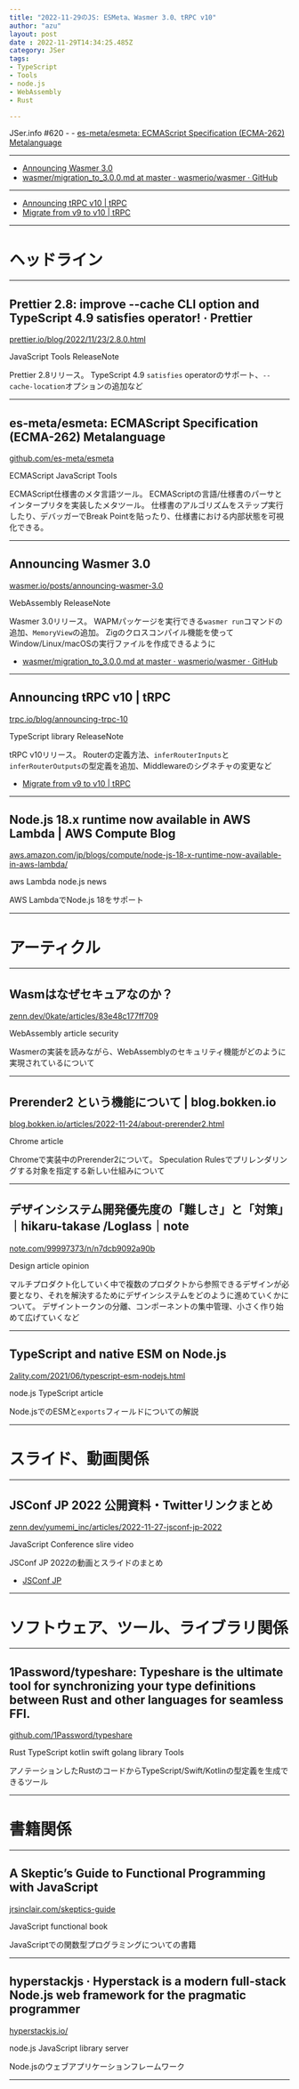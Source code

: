 ```yaml
---
title: "2022-11-29のJS: ESMeta、Wasmer 3.0、tRPC v10"
author: "azu"
layout: post
date : 2022-11-29T14:34:25.485Z
category: JSer
tags:
- TypeScript
- Tools
- node.js
- WebAssembly
- Rust

---
```


JSer.info #620 - - [es-meta/esmeta: ECMAScript Specification (ECMA-262) Metalanguage](https://github.com/es-meta/esmeta)

----

- [Announcing Wasmer 3.0](https://wasmer.io/posts/announcing-wasmer-3.0)
- [wasmer/migration_to_3.0.0.md at master · wasmerio/wasmer · GitHub](https://github.com/wasmerio/wasmer/blob/master/docs/migration_to_3.0.0.md)

----

- [Announcing tRPC v10 | tRPC](https://trpc.io/blog/announcing-trpc-10)
- [Migrate from v9 to v10 | tRPC](https://trpc.io/docs/migrate-from-v9-to-v10)


----

<h1 class="site-genre">ヘッドライン</h1>

----

## Prettier 2.8: improve --cache CLI option and TypeScript 4.9 satisfies operator! · Prettier
[prettier.io/blog/2022/11/23/2.8.0.html](https://prettier.io/blog/2022/11/23/2.8.0.html "Prettier 2.8: improve --cache CLI option and TypeScript 4.9 satisfies operator! · Prettier")
<p class="jser-tags jser-tag-icon"><span class="jser-tag">JavaScript</span> <span class="jser-tag">Tools</span> <span class="jser-tag">ReleaseNote</span></p>

Prettier 2.8リリース。
TypeScript 4.9 `satisfies` operatorのサポート、`--cache-location`オプションの追加など


----

## es-meta/esmeta: ECMAScript Specification (ECMA-262) Metalanguage
[github.com/es-meta/esmeta](https://github.com/es-meta/esmeta "es-meta/esmeta: ECMAScript Specification (ECMA-262) Metalanguage")
<p class="jser-tags jser-tag-icon"><span class="jser-tag">ECMAScript</span> <span class="jser-tag">JavaScript</span> <span class="jser-tag">Tools</span></p>

ECMAScript仕様書のメタ言語ツール。
ECMAScriptの言語/仕様書のパーサとインタープリタを実装したメタツール。
仕様書のアルゴリズムをステップ実行したり、デバッガーでBreak Pointを貼ったり、仕様書における内部状態を可視化できる。


----

## Announcing Wasmer 3.0
[wasmer.io/posts/announcing-wasmer-3.0](https://wasmer.io/posts/announcing-wasmer-3.0 "Announcing Wasmer 3.0")
<p class="jser-tags jser-tag-icon"><span class="jser-tag">WebAssembly</span> <span class="jser-tag">ReleaseNote</span></p>

Wasmer 3.0リリース。
WAPMパッケージを実行できる`wasmer run`コマンドの追加、`MemoryView`の追加。
Zigのクロスコンパイル機能を使ってWindow/Linux/macOSの実行ファイルを作成できるように

- [wasmer/migration\_to\_3.0.0.md at master · wasmerio/wasmer · GitHub](https://github.com/wasmerio/wasmer/blob/master/docs/migration_to_3.0.0.md "wasmer/migration\_to\_3.0.0.md at master · wasmerio/wasmer · GitHub")

----

## Announcing tRPC v10 | tRPC
[trpc.io/blog/announcing-trpc-10](https://trpc.io/blog/announcing-trpc-10 "Announcing tRPC v10 | tRPC")
<p class="jser-tags jser-tag-icon"><span class="jser-tag">TypeScript</span> <span class="jser-tag">library</span> <span class="jser-tag">ReleaseNote</span></p>

tRPC v10リリース。
Routerの定義方法、`inferRouterInputs`と`inferRouterOutputs`の型定義を追加、Middlewareのシグネチャの変更など

- [Migrate from v9 to v10 | tRPC](https://trpc.io/docs/migrate-from-v9-to-v10 "Migrate from v9 to v10 | tRPC")

----

## Node.js 18.x runtime now available in AWS Lambda | AWS Compute Blog
[aws.amazon.com/jp/blogs/compute/node-js-18-x-runtime-now-available-in-aws-lambda/](https://aws.amazon.com/jp/blogs/compute/node-js-18-x-runtime-now-available-in-aws-lambda/ "Node.js 18.x runtime now available in AWS Lambda | AWS Compute Blog")
<p class="jser-tags jser-tag-icon"><span class="jser-tag">aws</span> <span class="jser-tag">Lambda</span> <span class="jser-tag">node.js</span> <span class="jser-tag">news</span></p>

AWS LambdaでNode.js 18をサポート


----
<h1 class="site-genre">アーティクル</h1>

----

## Wasmはなぜセキュアなのか？
[zenn.dev/0kate/articles/83e48c177ff709](https://zenn.dev/0kate/articles/83e48c177ff709 "Wasmはなぜセキュアなのか？")
<p class="jser-tags jser-tag-icon"><span class="jser-tag">WebAssembly</span> <span class="jser-tag">article</span> <span class="jser-tag">security</span></p>

Wasmerの実装を読みながら、WebAssemblyのセキュリティ機能がどのように実現されているについて


----

## Prerender2 という機能について | blog.bokken.io
[blog.bokken.io/articles/2022-11-24/about-prerender2.html](https://blog.bokken.io/articles/2022-11-24/about-prerender2.html "Prerender2 という機能について | blog.bokken.io")
<p class="jser-tags jser-tag-icon"><span class="jser-tag">Chrome</span> <span class="jser-tag">article</span></p>

Chromeで実装中のPrerender2について。
Speculation Rulesでプリレンダリングする対象を指定する新しい仕組みについて


----

## デザインシステム開発優先度の「難しさ」と「対策」｜hikaru-takase /Loglass｜note
[note.com/99997373/n/n7dcb9092a90b](https://note.com/99997373/n/n7dcb9092a90b "デザインシステム開発優先度の「難しさ」と「対策」｜hikaru-takase /Loglass｜note")
<p class="jser-tags jser-tag-icon"><span class="jser-tag">Design</span> <span class="jser-tag">article</span> <span class="jser-tag">opinion</span></p>

マルチプロダクト化していく中で複数のプロダクトから参照できるデザインが必要となり、それを解決するためにデザインシステムをどのように進めていくかについて。
デザイントークンの分離、コンポーネントの集中管理、小さく作り始めて広げていくなど


----

## TypeScript and native ESM on Node.js
[2ality.com/2021/06/typescript-esm-nodejs.html](https://2ality.com/2021/06/typescript-esm-nodejs.html "TypeScript and native ESM on Node.js")
<p class="jser-tags jser-tag-icon"><span class="jser-tag">node.js</span> <span class="jser-tag">TypeScript</span> <span class="jser-tag">article</span></p>

Node.jsでのESMと`exports`フィールドについての解説


----
<h1 class="site-genre">スライド、動画関係</h1>

----

## JSConf JP 2022 公開資料・Twitterリンクまとめ
[zenn.dev/yumemi\_inc/articles/2022-11-27-jsconf-jp-2022](https://zenn.dev/yumemi_inc/articles/2022-11-27-jsconf-jp-2022 "JSConf JP 2022 公開資料・Twitterリンクまとめ")
<p class="jser-tags jser-tag-icon"><span class="jser-tag">JavaScript</span> <span class="jser-tag">Conference</span> <span class="jser-tag">slire</span> <span class="jser-tag">video</span></p>

JSConf JP 2022の動画とスライドのまとめ

- [JSConf JP](https://jsconf.jp/2022/ "JSConf JP")

----
<h1 class="site-genre">ソフトウェア、ツール、ライブラリ関係</h1>

----

## 1Password/typeshare: Typeshare is the ultimate tool for synchronizing your type definitions between Rust and other languages for seamless FFI.
[github.com/1Password/typeshare](https://github.com/1Password/typeshare "1Password/typeshare: Typeshare is the ultimate tool for synchronizing your type definitions between Rust and other languages for seamless FFI.")
<p class="jser-tags jser-tag-icon"><span class="jser-tag">Rust</span> <span class="jser-tag">TypeScript</span> <span class="jser-tag">kotlin</span> <span class="jser-tag">swift</span> <span class="jser-tag">golang</span> <span class="jser-tag">library</span> <span class="jser-tag">Tools</span></p>

アノテーションしたRustのコードからTypeScript/Swift/Kotlinの型定義を生成できるツール


----
<h1 class="site-genre">書籍関係</h1>

----

## A Skeptic’s Guide to Functional Programming with JavaScript
[jrsinclair.com/skeptics-guide](https://jrsinclair.com/skeptics-guide "A Skeptic’s Guide to Functional Programming with JavaScript")
<p class="jser-tags jser-tag-icon"><span class="jser-tag">JavaScript</span> <span class="jser-tag">functional</span> <span class="jser-tag">book</span></p>

JavaScriptでの関数型プログラミングについての書籍


----

## hyperstackjs · Hyperstack is a modern full-stack Node.js web framework for the pragmatic programmer
[hyperstackjs.io/](https://hyperstackjs.io/ "hyperstackjs · Hyperstack is a modern full-stack Node.js web framework for the pragmatic programmer")
<p class="jser-tags jser-tag-icon"><span class="jser-tag">node.js</span> <span class="jser-tag">JavaScript</span> <span class="jser-tag">library</span> <span class="jser-tag">server</span></p>

Node.jsのウェブアプリケーションフレームワーク


----
